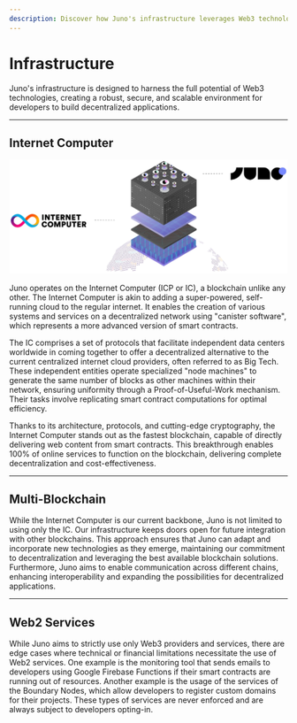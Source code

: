 ```yaml
---
description: Discover how Juno's infrastructure leverages Web3 technologies to create a secure, scalable environment for decentralized applications.
---
```


# Infrastructure

Juno's infrastructure is designed to harness the full potential of Web3 technologies, creating a robust, secure, and scalable environment for developers to build decentralized applications.

---

## Internet Computer

![An illustration representing Juno smart contracts living at the top of the Internet Computer](../img/juno-internet-computer.webp)

Juno operates on the Internet Computer (ICP or IC), a blockchain unlike any other. The Internet Computer is akin to adding a super-powered, self-running cloud to the regular internet. It enables the creation of various systems and services on a decentralized network using "canister software", which represents a more advanced version of smart contracts.

The IC comprises a set of protocols that facilitate independent data centers worldwide in coming together to offer a decentralized alternative to the current centralized internet cloud providers, often referred to as Big Tech. These independent entities operate specialized "node machines" to generate the same number of blocks as other machines within their network, ensuring uniformity through a Proof-of-Useful-Work mechanism. Their tasks involve replicating smart contract computations for optimal efficiency.

Thanks to its architecture, protocols, and cutting-edge cryptography, the Internet Computer stands out as the fastest blockchain, capable of directly delivering web content from smart contracts. This breakthrough enables 100% of online services to function on the blockchain, delivering complete decentralization and cost-effectiveness.

---

## Multi-Blockchain

While the Internet Computer is our current backbone, Juno is not limited to using only the IC. Our infrastructure keeps doors open for future integration with other blockchains. This approach ensures that Juno can adapt and incorporate new technologies as they emerge, maintaining our commitment to decentralization and leveraging the best available blockchain solutions. Furthermore, Juno aims to enable communication across different chains, enhancing interoperability and expanding the possibilities for decentralized applications.

---

## Web2 Services

While Juno aims to strictly use only Web3 providers and services, there are edge cases where technical or financial limitations necessitate the use of Web2 services. One example is the monitoring tool that sends emails to developers using Google Firebase Functions if their smart contracts are running out of resources. Another example is the usage of the services of the Boundary Nodes, which allow developers to register custom domains for their projects. These types of services are never enforced and are always subject to developers opting-in.
